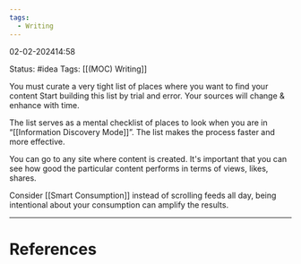 ```yaml
---
tags:
  - Writing
---
```

02-02-202414:58

Status: #idea
Tags: [[(MOC) Writing]] 

You must curate a very tight list of places where you want to find your content
Start building this list by trial and error. Your sources will change & enhance with time.

The list serves as a mental checklist of places to look when you are in “[[Information Discovery Mode]]”. The list makes the process faster and more effective. 

You can go to any site where content is created. It's important that you can see how good the particular content performs in terms of views, likes, shares. 

Consider [[Smart Consumption]] instead of scrolling feeds all day, being intentional about your consumption can amplify the results.

---
# References





